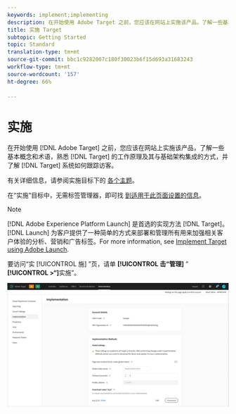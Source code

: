 ```yaml
---
keywords: implement;implementing
description: 在开始使用 Adobe Target 之前，您应该在网站上实施该产品，了解一些基本概念和术语，熟悉 Target 的工作原理以及与基础架构集成的方式，并了解 Target 系统如何跟踪访客。
title: 实施 Target
subtopic: Getting Started
topic: Standard
translation-type: tm+mt
source-git-commit: bbc1c9282007c180f30023b6f15d693a31683243
workflow-type: tm+mt
source-wordcount: '157'
ht-degree: 66%

---
```



# 实施

在开始使用 [!DNL Adobe Target] 之前，您应该在网站上实施该产品，了解一些基本概念和术语，熟悉 [!DNL Target] 的工作原理及其与基础架构集成的方式，并了解 [!DNL Target] 系统如何跟踪访客。

有关详细信息，请参阅实施目标下的 [各个主题](/help/c-implementing-target/implementing-target.md)。

在“实施”目标中，无需标签管理器，即可找 [到适用于此页面设置的信息](/help/c-implementing-target/c-implementing-target-for-client-side-web/how-to-deployatjs/implementing-target-without-a-tag-manager.md)。

>[!NOTE]
>
>[!DNL Adobe Experience Platform Launch] 是首选的实现方法 [!DNL Target]。 [!DNL Launch] 为客户提供了一种简单的方式来部署和管理所有用来加强相关客户体验的分析、营销和广告标签。For more information, see [Implement Target using Adobe Launch](/help/c-implementing-target/c-implementing-target-for-client-side-web/how-to-deployatjs/cmp-implementing-target-using-adobe-launch.md).

要访问“实 [!UICONTROL 施] ”页，请单 **[!UICONTROL 击“管理]** ” **[!UICONTROL >“]**&#x200B;实施”。

![实施页](/help/administrating-target/assets/implementation.png)